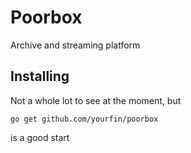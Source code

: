 # Poorbox
Archive and streaming platform

## Installing
Not a whole lot to see at the moment,
but

    go get github.com/yourfin/poorbox

is a good start
